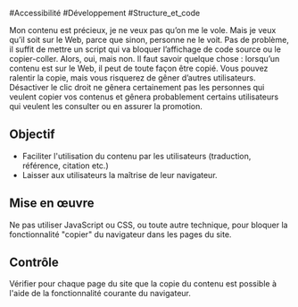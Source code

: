 
#Accessibilité #Développement #Structure_et_code

Mon contenu est précieux, je ne veux pas qu’on me le vole. Mais je veux qu’il soit sur le Web, parce que sinon, personne ne le voit. Pas de problème, il suffit de mettre un script qui va bloquer l’affichage de code source ou le copier-coller. Alors, oui, mais non. Il faut savoir quelque chose : lorsqu’un contenu est sur le Web, il peut de toute façon être copié. Vous pouvez ralentir la copie, mais vous risquerez de gêner d’autres utilisateurs. Désactiver le clic droit ne gênera certainement pas les personnes qui veulent copier vos contenus et gênera probablement certains utilisateurs qui veulent les consulter ou en assurer la promotion.


## Objectif

* Faciliter l'utilisation du contenu par les utilisateurs (traduction, référence, citation etc.)
* Laisser aux utilisateurs la maîtrise de leur navigateur.

## Mise en œuvre

Ne pas utiliser JavaScript ou CSS, ou toute autre technique, pour bloquer la fonctionnalité "copier" du navigateur dans les pages du site.

## Contrôle

Vérifier pour chaque page du site que la copie du contenu est possible à l'aide de la fonctionnalité courante du navigateur.

